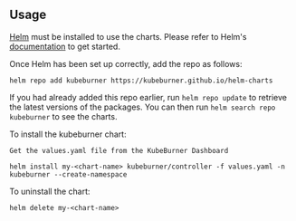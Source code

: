 ## Usage

[Helm](https://helm.sh) must be installed to use the charts.  Please refer to
Helm's [documentation](https://helm.sh/docs) to get started.

Once Helm has been set up correctly, add the repo as follows:

    helm repo add kubeburner https://kubeburner.github.io/helm-charts

If you had already added this repo earlier, run `helm repo update` to retrieve
the latest versions of the packages.  You can then run `helm search repo kubeburner` to see the charts.


To install the kubeburner chart:

    Get the values.yaml file from the KubeBurner Dashboard    

    helm install my-<chart-name> kubeburner/controller -f values.yaml -n kubeburner --create-namespace

To uninstall the chart:

    helm delete my-<chart-name>